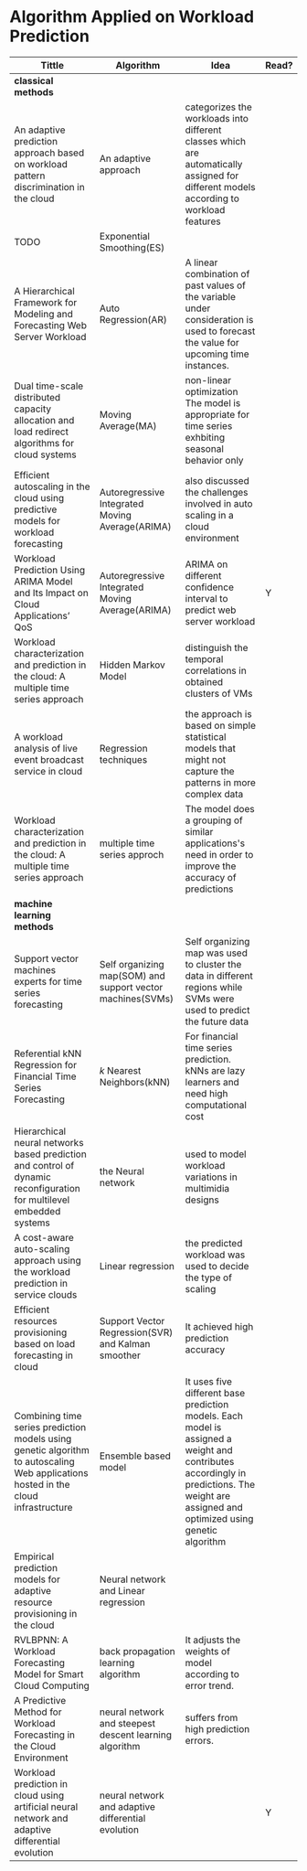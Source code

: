 # Algorithm Applied on Workload Prediction
|Tittle|Algorithm|Idea|Read?|
|-----|----------|----|-----|
|**classical methods**|||
|An adaptive prediction approach based on workload pattern discrimination in the cloud|An adaptive approach|categorizes the workloads into different classes which are automatically assigned for different models according to workload features|
|TODO|Exponential Smoothing(ES)|||
|A Hierarchical Framework for Modeling and Forecasting Web Server Workload|Auto Regression(AR)|A linear combination of past values of the variable under consideration is used to forecast the value for upcoming time instances.||
|Dual time-scale distributed capacity allocation and load redirect algorithms for cloud systems|Moving Average(MA)|non-linear optimization The model is appropriate for time series exhbiting seasonal behavior only||
|Efficient autoscaling in the cloud using predictive models for workload forecasting|Autoregressive Integrated Moving Average(ARIMA)|also discussed the challenges involved in auto scaling in a cloud environment||
|Workload Prediction Using ARIMA Model and Its Impact on Cloud Applications’ QoS|Autoregressive Integrated Moving Average(ARIMA)|ARIMA on different confidence interval to predict web server workload|Y|
|Workload characterization and prediction in the cloud: A multiple time series approach|Hidden Markov Model|distinguish the temporal correlations in obtained clusters of VMs||
|A workload analysis of live event broadcast service in cloud|Regression techniques|the approach is based on simple statistical models that might not capture the patterns in more complex data||
|Workload characterization and prediction in the cloud: A multiple time series approach|multiple time series approch|The model does a grouping of similar applications's need in order to improve the accuracy of predictions||
|**machine learning methods**|||
|Support vector machines experts for time series forecasting|Self organizing map(SOM) and support vector machines(SVMs)|Self organizing map was used to cluster the data in different regions while SVMs were used to predict the future data||
|Referential kNN Regression for Financial Time Series Forecasting|$k$ Nearest Neighbors(kNN)|For financial time series prediction. kNNs are lazy learners and need high computational cost||
|Hierarchical neural networks based prediction and control of dynamic reconfiguration for multilevel embedded systems|the Neural network|used to model workload variations in multimidia designs||
|A cost-aware auto-scaling approach using the workload prediction in service clouds|Linear regression|the predicted workload was used to decide the type of scaling||
|Efficient resources provisioning based on load forecasting in cloud|Support Vector Regression(SVR) and Kalman smoother|It achieved high prediction accuracy||
|Combining time series prediction models using genetic algorithm to autoscaling Web applications hosted in the cloud infrastructure|Ensemble based model|It uses five different base prediction models. Each model is assigned a weight and contributes accordingly in predictions. The weight are assigned and optimized using genetic algorithm||
|Empirical prediction models for adaptive resource provisioning in the cloud|Neural network and Linear regression|||
|RVLBPNN: A Workload Forecasting Model for Smart Cloud Computing|back propagation learning algorithm|It adjusts the weights of model according to error trend.||
|A Predictive Method for Workload Forecasting in the Cloud Environment|neural network and steepest descent learning algorithm|suffers from high prediction errors.||
|Workload prediction in cloud using artificial neural network and adaptive differential evolution|neural network and adaptive differential evolution||Y|